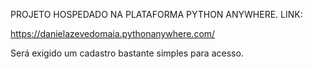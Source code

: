 PROJETO HOSPEDADO NA PLATAFORMA PYTHON ANYWHERE. LINK:

https://danielazevedomaia.pythonanywhere.com/

Será exigido um cadastro bastante simples para acesso.
